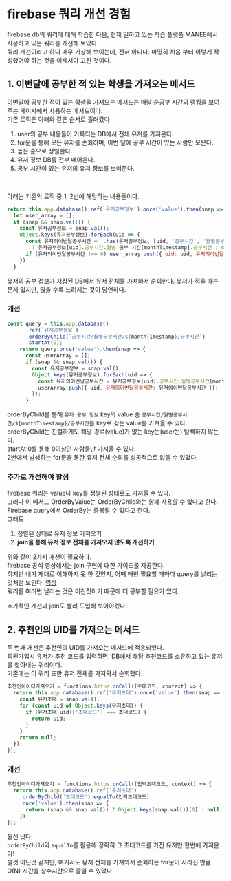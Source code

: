 # firebase 쿼리 개선 경험
firebase db의 쿼리에 대해 학습한 다음, 현재 일하고 있는 학습 플랫폼 MANEE에서 사용하고 있는 쿼리를 개선해 보았다. <br>
쿼리 개선이라고 하니 매우 거창해 보이는데, 전혀 아니다. 마땅히 처음 부터 이렇게 작성했어야 하는 것을 이제서야 고친 것이다. <br>

## 1. 이번달에 공부한 적 있는 학생을 가져오는 메서드
이번달에 공부한 적이 있는 학생을 가져오는 메서드는 매달 순공부 시간의 랭킹을 보여주는 페이지에서 사용하는 메서드이다. <br>
기존 로직은 아래와 같은 순서로 흘러갔다
1. user의 공부 내용들이 기록되는 DB에서 전체 유저를 가져온다.
2. for문을 통해 모든 유저를 순회하며, 이번 달에 공부 시간이 있는 사람만 모은다.
3. 높은 순으로 정렬한다.
4. 유저 정보 DB를 전부 떼어온다.
5. 공부 시간이 있는 유저의 유저 정보를 보여준다.

<br>

아래는 기존의 로직 중 1, 2번에 해당하는 내용들이다.
```js
return this.app.database().ref(`유저공부정보`).once('value').then(snap => {
  let user_array = [];
  if (snap && snap.val()) {
    const 유저공부정보 = snap.val();
    Object.keys(유저공부정보).forEach(uid => {
      const 유저의이번달공부시간 = _.has(유저공부정보, [uid, '공부시간', '월별공부시간', monthTimestamp, '공부시간'])
        ? 유저공부정보[uid].공부시간.월별 공부 시간[monthTimestamp].공부시간 : 0;
      if (유저의이번달공부시간 !== 0) user_array.push({ uid: uid, 유저의이번달공부시간: 유저의이번달공부시간 });
    })
  }
```

유저의 공부 정보가 저장된 DB에서 유저 전체를 가져와서 순회한다. 유저가 적을 때는 문제 없지만, 많을 수록 느려지는 것이 당연하다.

### 개선
```js
const query = this.app.database()
      .ref(`유저공부정보`)
      .orderByChild(`공부시간/월별공부시간/${monthTimestamp}/공부시간`)
      .startAt(0);
    return query.once('value').then(snap => {
      const userArray = [];
      if (snap && snap.val()) {
        const 유저공부정보 = snap.val();
        Object.keys(유저공부정보).forEach(uid => {
          const 유저의이번달공부시간 = 유저공부정보[uid].공부시간.월별공부시간[monthTimestamp].공부시간;
          userArray.push({ uid, 유저의이번달공부시간: 유저의이번달공부시간 });
        });
      }
```
orderByChild를 통해 `유저 공부 정보` key의 value 중 `공부시간/월별공부시간/${monthTimestamp}/공부시간`를 key로 갖는 value를 가져올 수 있다. <br>
orderByChild는 친절하게도 해당 경로(value)가 없는 key는(user는) 탐색하지 않는다. <br>
startAt 0를 통해 0이상인 사람들만 가져올 수 있다. <br>
2번에서 발생하는 for문을 통한 유저 전체 순회를 성공적으로 없앨 수 있었다. <br>

### 추가로 개선해야 할점
firebase 쿼리는 value나 key를 정렬된 상태로도 가져올 수 있다. <br>
그러나 이 메서드 OrderByValue는 OrderByChild와는 함께 사용할 수 없다고 한다. <Br>
Firebase query에서 OrderBy는 중복될 수 없다고 한다. <br>
그래도 
1. 정렬된 상태로 유저 정보 가져오기
2. **join을 통해 유저 정보 전체를 가져오지 않도록 개선하기**

위와 같이 2가지 개선이 필요하다. <br>
firebase 공식 영상해서는 join 구현에 대한 가이드를 제공한다. <br>
하지만 내가 제대로 이해하지 못 한 것인지, 어째 매번 필요할 때마다 query를 날리는 것처럼 보인다. [영상](https://www.youtube.com/watch?v=Idu9EJPSxiY&t=1s) <br>
쿼리를 여러번 날리는 것은 미친짓이기 때문에 더 공부할 필요가 있다. <br>

추가적인 개선과 join도 빨리 도입해 보아야겠다.


## 2. 추천인의 UID를 가져오는 메서드
두 번째 개선은 추천인의 UID를 가져오는 메서드에 적용되었다. <br>
회원가입시 유저가 추천 코드를 입력하면, DB에서 해당 추천코드를 소유하고 있는 유저를 찾아내는 쿼리이다. <br>
기존에는 이 쿼리 또한 유저 전체를 가져와서 순회했다. <br>
```js
추천인아이디가져오기 = functions.https.onCall((초대코드, context) => {
  return this.app.database().ref('유저초대').once('value').then(snap => {
    const 유저초대 = snap.val();
    for (const uid of Object.keys(유저초대)) {
      if (유저초대[uid]['초대코드'] === 초대코드) {
        return uid;
      }
    }
    return null;
  });
});
```

### 개선

```js
추천인아이디가져오기 = functions.https.onCall((입력초대코드, context) => {
  return this.app.database().ref('유저초대')
    .orderByChild('초대코드').equalTo(입력초대코드)
    .once('value').then(snap => {
      return (snap && snap.val()) ? Object.keys(snap.val())[0] : null;
    });
});
```

훨신 낫다. <br>
`orderByChild`와 `equalTo`를 활용해 정확히 그 초대코드를 가진 유저만 한번에 가져온다! <br>
별것 아닌것 같지만, 여기서도 유저 전체를 가져와서 순회하는 for문이 사라진 만큼 O(N) 시간을 상수시간으로 줄일 수 있었다. 
